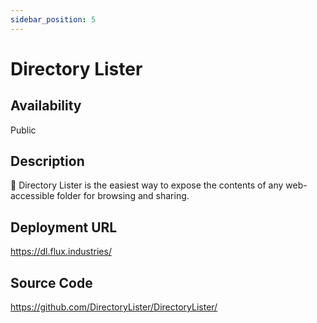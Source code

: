 ```yaml
---
sidebar_position: 5
---
```


# Directory Lister

## Availability
Public

## Description
📂 Directory Lister is the easiest way to expose the contents of any web-accessible folder for browsing and sharing. 

## Deployment URL
https://dl.flux.industries/

## Source Code
https://github.com/DirectoryLister/DirectoryLister/